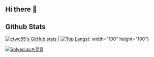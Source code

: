 ## Hi there 👋

## Github Stats

[![ctwc55's GitHub stats](https://github-readme-stats.vercel.app/api?username=ctwc55&theme=algolia)](https://github.com/anuraghazra/github-readme-stats) | [![Top Langs](https://github-readme-stats.vercel.app/api/top-langs/?username=ctwc55&layout=compact)](https://github.com/anuraghazra/github-readme-stats){: width="100" height="100"}

[![Solved.ac프로필](http://mazassumnida.wtf/api/v2/generate_badge?boj=ctwc55)](https://solved.ac/ctwc55)

<!--
**ctwc55/ctwc55** is a ✨ _special_ ✨ repository because its `README.md` (this file) appears on your GitHub profile.

Here are some ideas to get you started:

- 🔭 I’m currently working on ...
- 🌱 I’m currently learning ...
- 👯 I’m looking to collaborate on ...
- 🤔 I’m looking for help with ...
- 💬 Ask me about ...
- 📫 How to reach me: ...
- 😄 Pronouns: ...
- ⚡ Fun fact: ...
-->
